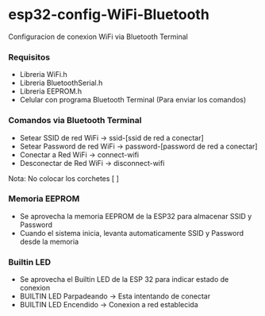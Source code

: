 # esp32-config-WiFi-Bluetooth
Configuracion de conexion WiFi via Bluetooth Terminal

### Requisitos
- Libreria WiFi.h
- Libreria BluetoothSerial.h
- Libreria EEPROM.h
- Celular con programa Bluetooth Terminal (Para enviar los comandos)

### Comandos via Bluetooth Terminal
- Setear SSID de red WiFi -> ssid-[ssid de red a conectar]
- Setear Password de red WiFi -> password-[password de red a conectar]
- Conectar a Red WiFi -> connect-wifi
- Desconectar de Red WiFi -> disconnect-wifi

Nota: No colocar los corchetes [ ]

### Memoria EEPROM
- Se aprovecha la memoria EEPROM de la ESP32 para almacenar SSID y Password
- Cuando el sistema inicia, levanta automaticamente SSID y Password desde la memoria

### Builtin LED
- Se aprovecha el Builtin LED de la ESP 32 para indicar estado de conexion
- BUILTIN LED Parpadeando -> Esta intentando de conectar
- BUILTIN LED Encendido -> Conexion a red establecida
